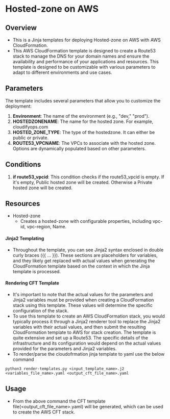 # Hosted-zone on AWS

## Overview
- This is a Jinja templates for deploying Hosted-zone on AWS with AWS CloudFormation.
- This AWS CloudFormation template is designed to create a Route53 stack to manage the DNS for your domain names and ensure the availability and performance of your applications and resources. This template is designed to be customizable with various parameters to adapt to different environments and use cases.

## Parameters
The template includes several parameters that allow you to customize the deployment:
1. **Environment**: The name of the environment (e.g., "dev," "prod").
2. **HOSTEDZONENAME**: The name for the hosted zone. For example, cloudifyops.com
3. **HOSTED_ZONE_TYPE**: The type of the hostedzone. It can either be public or private.
4. **ROUTE53_VPCNAME**: The VPCs to associate with the hosted zone. Options are dynamically populated based on other parameters.

## Conditions
1. **if route53_vpcid**: This condition checks if the route53_vpcid is empty. If it's empty, Public hosted zone will be created. Otherwise a Private hosted zone will be created.

## Resources
- Hosted-zone
    -  Creates a hosted-zone with configurable properties, including vpc-id, vpc-region, Name.
#### Jinja2 Templating
- Throughout the template, you can see Jinja2 syntax enclosed in double curly braces ({{ ... }}). These sections are placeholders for variables, and they likely get replaced with actual values when generating the CloudFormation template based on the context in which the Jinja template is processed.

#### Rendering CFT Template
- It's important to note that the actual values for the parameters and Jinja2 variables must be provided when creating a CloudFormation stack using this template. These values will determine the specific configuration of the stack.
- To use this template to create an AWS CloudFormation stack, you would typically process it through a Jinja2 renderer tool to replace the Jinja2 variables with their actual values, and then submit the resulting CloudFormation template to AWS for stack creation. The template is quite extensive and set up a Route53. The specific details of the infrastructure and its configuration would depend on the actual values provided for the parameters and Jinja2 variables.
- To render/parse the cloudofrmation jinja template to yaml use the below command
```
python3 render-templates.py <input_template_name>.j2 <variables_file_name>.yaml <output_cft_file_name>.yaml
```

## Usage
- From the above command the CFT template file(<output_cft_file_name>.yaml) will be generated, which can be used to create the AWS CFT stack.
